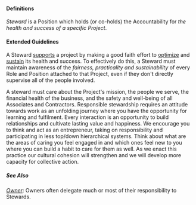 #### Definitions

*Steward* is a Position which holds (or co-holds) the Accountability for *the health and success of a specific Project*.  

#### Extended Guidelines

A Steward [supports](https://github.com/gcassel/Modular-Organization-Terminology/blob/master/terms/support.md) a project by making a good faith effort to [optimize](https://github.com/gcassel/Modular-Organization-Terminology/blob/master/terms/optimize.md) and [sustain](https://github.com/gcassel/Modular-Organization-Terminology/blob/master/terms/sustain.md) its health and success.  To effectively do this, a Steward must maintain awareness of the *fairness, practicality and sustainability* of every Role and Position attached to that Project, even if they don't directly supervise all of the people involved.

A steward must care about the Project's mission, the people we serve, the financial health of the business, and the safety and well-being of all Associates and Contractors.  Responsible stewardship requires an attitude towards work as an unfolding journey where you have the opportunity for learning and fulfilment. Every interaction is an opportunity to build relationships and cultivate lasting value and happiness. We encourage you to think and act as an entrepreneur, taking on responsibility and participating in less top/down hierarchical systems. Think about what are the areas of caring you feel engaged in and which ones feel new to you where you can build a habit to care for them as well. As we enact this practice our cultural cohesion will strengthen and we will develop more capacity for collective action. 

##### See Also

*[Owner](https://github.com/gcassel/Modular-Organizing-Terminology/blob/JOBranch/terms/owner.md)*:  Owners often delegate much or most of their responsibility to Stewards.
